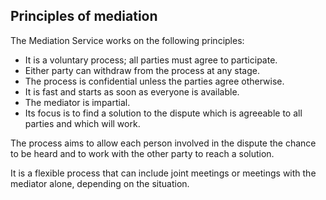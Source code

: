 ##  Principles of mediation

The Mediation Service works on the following principles:

  * It is a voluntary process; all parties must agree to participate. 
  * Either party can withdraw from the process at any stage. 
  * The process is confidential unless the parties agree otherwise. 
  * It is fast and starts as soon as everyone is available. 
  * The mediator is impartial. 
  * Its focus is to find a solution to the dispute which is agreeable to all parties and which will work. 

The process aims to allow each person involved in the dispute the chance to be
heard and to work with the other party to reach a solution.

It is a flexible process that can include joint meetings or meetings with the
mediator alone, depending on the situation.
